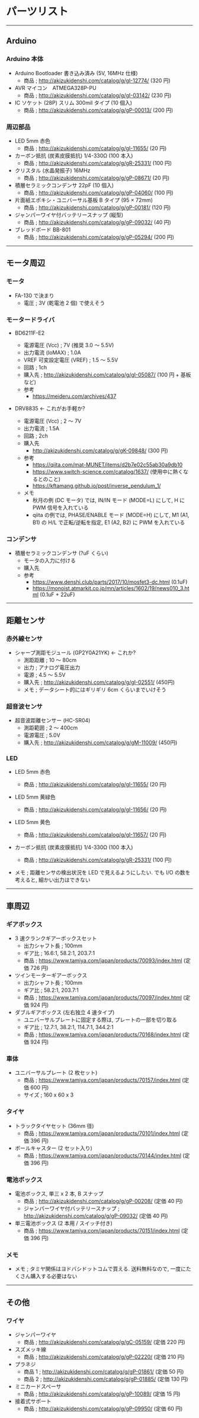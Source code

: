 # パーツリスト
***
## Arduino
### Arduino 本体
- Arduino Bootloader 書き込み済み (5V, 16MHz 仕様)
  - 商品 ; http://akizukidenshi.com/catalog/g/gI-12774/ (320 円)
- AVR マイコン　ATMEGA328P-PU
  - 商品 ; http://akizukidenshi.com/catalog/g/gI-03142/ (230 円)
- IC ソケット (28P) スリム 300mil タイプ (10 個入)
  - 商品 ; http://akizukidenshi.com/catalog/g/gP-00013/ (200 円)

### 周辺部品
- LED 5mm 赤色
  - 商品 ; http://akizukidenshi.com/catalog/g/gI-11655/ (20 円)
- カーボン抵抗 (炭素皮膜抵抗) 1/4-330Ω (100 本入)
  - 商品 ; http://akizukidenshi.com/catalog/g/gR-25331/ (100 円)
- クリスタル (水晶発振子) 16MHz
  - 商品 ; http://akizukidenshi.com/catalog/g/gP-08671/ (20 円)
- 積層セラミックコンデンサ 22pF (10 個入)
  - 商品 ; http://akizukidenshi.com/catalog/g/gP-04060/ (100 円)
- 片面紙エポキシ・ユニバーサル基板 B タイプ (95 × 72mm)
  - 商品 ; http://akizukidenshi.com/catalog/g/gP-00181/ (120 円)
- ジャンパーワイヤ付バッテリースナップ (縦型)
  - 商品 ; http://akizukidenshi.com/catalog/g/gP-09032/ (40 円)
- ブレッドボード BB-801
  - 商品 ; http://akizukidenshi.com/catalog/g/gP-05294/ (200 円)

***

## モータ周辺

### モータ
- FA-130 で決まり
  - 電圧 ; 3V (乾電池 2 個) で使えそう

### モータードライバ
- BD6211F-E2
  - 電源電圧 (Vcc) ; 7V (推奨 3.0 ～ 5.5V)
  - 出力電流 (IoMAX) ; 1.0A
  - VREF 可変設定電圧 (VREF) ; 1.5 ～ 5.5V
  - 回路 ; 1ch
  - 購入先 ; http://akizukidenshi.com/catalog/g/gI-05087/ (100 円 + 基板など)
  - 参考
    - https://meideru.com/archives/437

- DRV8835 ← これがお手軽か?
  - 電源電圧 (Vcc) ; 2 ～ 7V
  - 出力電流 ; 1.5A
  - 回路 ; 2ch
  - 購入先
    - http://akizukidenshi.com/catalog/g/gK-09848/ (300 円)
  - 参考
    - https://qiita.com/mat-MUNET/items/d2b7e02c55ab30a9db10
    - https://www.switch-science.com/catalog/1637/ (使用中に熱くなるとのこと)
    - https://kftamang.github.io/post/inverse_pendulum_1/
  - メモ
    - 秋月の例 (DC モータ) では, IN/IN モード (MODE=L) にして, H に PWM 信号を入れている
    - qiita の例では, PHASE/ENABLE モード (MODE=H) にして, M1 (A1, B1) の H/L で正転/逆転を指定, E1 (A2, B2) に PWM を入れている

### コンデンサ
- 積層セラミックコンデンサ (?uF くらい)
  - モータの入力に付ける
  - 購入先
  - 参考
    - https://www.denshi.club/parts/2017/10/mosfet3-dc.html (0.1uF)
    - https://monoist.atmarkit.co.jp/mn/articles/1602/19/news010_3.html (0.1uF + 22uF)

***

## 距離センサ
### 赤外線センサ
- シャープ測距モジュール (GP2Y0A21YK) ← これか?
  - 測距距離 ; 10 ～ 80cm
  - 出力 ; アナログ電圧出力
  - 電源 ; 4.5 ～ 5.5V
  - 購入先 ; http://akizukidenshi.com/catalog/g/gI-02551/ (450円)
  - メモ ; データシート的にはギリギリ 6cm くらいまでいけそう

### 超音波センサ
- 超音波距離センサー (HC-SR04)
  - 測距範囲 ; 2 ～ 400cm
  - 電源電圧 ; 5.0V
  - 購入先 ; http://akizukidenshi.com/catalog/g/gM-11009/ (450円)

### LED
- LED 5mm 赤色
  - 商品 ; http://akizukidenshi.com/catalog/g/gI-11655/ (20 円)
- LED 5mm 黄緑色
  - 商品 ; http://akizukidenshi.com/catalog/g/gI-11656/ (20 円)
- LED 5mm 黄色
  - 商品 ; http://akizukidenshi.com/catalog/g/gI-11657/ (20 円)
- カーボン抵抗 (炭素皮膜抵抗) 1/4-330Ω (100 本入)
  - 商品 ; http://akizukidenshi.com/catalog/g/gR-25331/ (100 円)

- メモ ; 距離センサの検出状況を LED で見えるようにしたい. でも I/O の数を考えると, 細かい出力はできない

***

## 車周辺
### ギアボックス
- 3 速クランクギアーボックスセット
  - 出力シャフト長 ; 100mm
  - ギア比 ; 16.6:1, 58.2:1, 203.7:1
  - 商品 ; https://www.tamiya.com/japan/products/70093/index.html (定価 726 円)
- ツインモーターギアーボックス
  - 出力シャフト長 ; 100mm
  - ギア比 ; 58.2:1, 203.7:1
  - 商品 ; https://www.tamiya.com/japan/products/70097/index.html (定価 924 円)
- ダブルギアボックス (左右独立 4 速タイプ)
  - ユニバーサルプレートに固定する際は, プレートの一部を切り取る
  - ギア比 ; 12.7:1, 38.2:1, 114.7:1, 344.2:1
  - 商品 ; https://www.tamiya.com/japan/products/70168/index.html (定価 924 円)

### 車体
- ユニバーサルプレート (2 枚セット)
  - 商品 ; https://www.tamiya.com/japan/products/70157/index.html (定価 600 円)
  - サイズ ; 160 x 60 x 3

### タイヤ
- トラックタイヤセット (36mm 径)
  - 商品 ; https://www.tamiya.com/japan/products/70101/index.html (定価 396 円)
- ボールキャスター (2 セット入り)
  - 商品 ; https://www.tamiya.com/japan/products/70144/index.html (定価 396 円)

### 電池ボックス
- 電池ボックス, 単三 x 2 本, B スナップ
  - 商品 ; http://akizukidenshi.com/catalog/g/gP-00208/ (定価 40 円)
  - ジャンパーワイヤ付バッテリースナップ ; http://akizukidenshi.com/catalog/g/gP-09032/ (定価 40 円)
- 単三電池ボックス (2 本用 / スイッチ付き)
  - 商品 ; https://www.tamiya.com/japan/products/70151/index.html (定価 396 円)


### メモ
  - メモ ; タミヤ関係はヨドバシドットコムで買える. 送料無料なので, 一度にたくさん購入する必要はない

***

## その他
### ワイヤ
- ジャンパーワイヤ
  - 商品 ; http://akizukidenshi.com/catalog/g/gC-05159/ (定価 220 円)
- スズメッキ線
  - 商品 ; http://akizukidenshi.com/catalog/g/gP-02220/ (定価 210 円)
- プラネジ
  - 商品 1 ; http://akizukidenshi.com/catalog/g/gP-01861/ (定価 50 円)
  - 商品 2 ; http://akizukidenshi.com/catalog/g/gP-01885/ (定価 130 円)
- ミニカードスペーサ
  - 商品 ; http://akizukidenshi.com/catalog/g/gP-10089/ (定価 15 円)
- 接着式サポート
  - 商品 ; http://akizukidenshi.com/catalog/g/gP-09950/ (定価 60 円)
